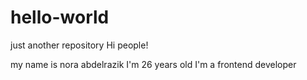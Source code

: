# hello-world
just another repository
Hi people!

my name is nora abdelrazik
I'm 26 years old
I'm a frontend developer
